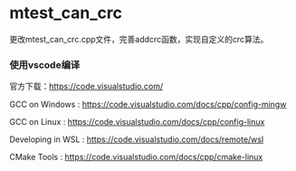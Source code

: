 # mtest_can_crc

更改mtest_can_crc.cpp文件，完善addcrc函数，实现自定义的crc算法。

### 使用vscode编译

官方下载：https://code.visualstudio.com/

GCC on Windows : https://code.visualstudio.com/docs/cpp/config-mingw

GCC on Linux : https://code.visualstudio.com/docs/cpp/config-linux

Developing in WSL : https://code.visualstudio.com/docs/remote/wsl

CMake Tools : https://code.visualstudio.com/docs/cpp/cmake-linux